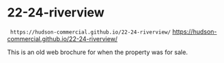# 22-24-riverview
`` https://hudson-commercial.github.io/22-24-riverview/``
 https://hudson-commercial.github.io/22-24-riverview/

 This is an old web brochure for when the property was for sale.
